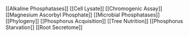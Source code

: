 [[Alkaline Phosphatases]]
[[Cell Lysate]]
[[Chromogenic Assay]]
[[Magnesium Ascorbyl Phosphate]]
[[Microbial Phosphatases]]
[[Phylogeny]]
[[Phosphorus Acquisition]]
[[Tree Nutrition]]
[[Phosphorus Starvation]]
[[Root Secretome]]
